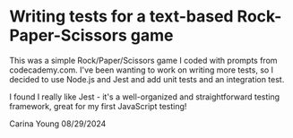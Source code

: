 # Writing tests for a text-based Rock-Paper-Scissors game

This was a simple Rock/Paper/Scissors game I coded with prompts from codecademy.com.
I've been wanting to work on writing more tests, so I decided
to use Node.js and Jest and add unit tests and an integration test.

I found I really like Jest - it's a well-organized and straightforward testing framework, great for my first JavaScript testing!

Carina Young 08/29/2024
